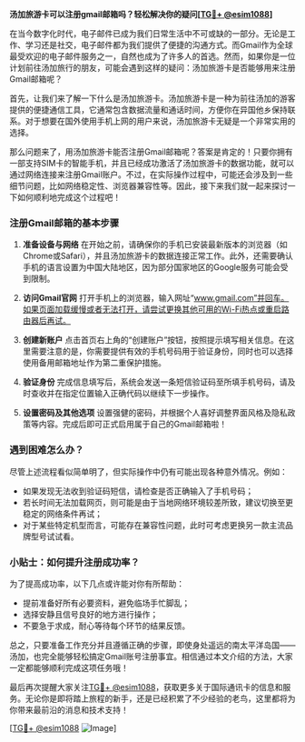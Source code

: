 **汤加旅游卡可以注册gmail邮箱吗？轻松解决你的疑问[[TG💪+ @esim1088](https://t.me/s/esim1088)]**

在当今数字化时代，电子邮件已成为我们日常生活中不可或缺的一部分。无论是工作、学习还是社交，电子邮件都为我们提供了便捷的沟通方式。而Gmail作为全球最受欢迎的电子邮件服务之一，自然也成为了许多人的首选。然而，如果你是一位计划前往汤加旅行的朋友，可能会遇到这样的疑问：汤加旅游卡是否能够用来注册Gmail邮箱呢？

首先，让我们来了解一下什么是汤加旅游卡。汤加旅游卡是一种为前往汤加的游客提供的便捷通信工具，它通常包含数据流量和通话时间，方便你在异国他乡保持联系。对于想要在国外使用手机上网的用户来说，汤加旅游卡无疑是一个非常实用的选择。

那么问题来了，用汤加旅游卡能否注册Gmail邮箱呢？答案是肯定的！只要你拥有一部支持SIM卡的智能手机，并且已经成功激活了汤加旅游卡的数据功能，就可以通过网络连接来注册Gmail账户。不过，在实际操作过程中，可能还会涉及到一些细节问题，比如网络稳定性、浏览器兼容性等。因此，接下来我们就一起来探讨一下如何顺利地完成这个过程吧！

### 注册Gmail邮箱的基本步骤

1. **准备设备与网络**
   在开始之前，请确保你的手机已安装最新版本的浏览器（如Chrome或Safari），并且汤加旅游卡的数据连接正常工作。此外，还需要确认手机的语言设置为中国大陆地区，因为部分国家地区的Google服务可能会受到限制。

2. **访问Gmail官网**
   打开手机上的浏览器，输入网址“www.gmail.com”并回车。如果页面加载缓慢或者无法打开，请尝试更换其他可用的Wi-Fi热点或重启路由器后再试。

3. **创建新账户**
   点击首页右上角的“创建账户”按钮，按照提示填写相关信息。在这里需要注意的是，你需要提供有效的手机号码用于验证身份，同时也可以选择使用备用邮箱地址作为第二重保护措施。

4. **验证身份**
   完成信息填写后，系统会发送一条短信验证码至所填手机号码，请及时查收并在指定位置输入正确代码以继续下一步操作。

5. **设置密码及其他选项**
   设置强健的密码，并根据个人喜好调整界面风格及隐私政策等内容。完成后即可正式启用属于自己的Gmail邮箱啦！

### 遇到困难怎么办？

尽管上述流程看似简单明了，但实际操作中仍有可能出现各种意外情况。例如：
- 如果发现无法收到验证码短信，请检查是否正确输入了手机号码；
- 若长时间无法加载网页，则可能是由于当地网络环境较差所致，建议切换至更稳定的网络条件再试；
- 对于某些特定机型而言，可能存在兼容性问题，此时可考虑更换另一款主流品牌型号试试看。

### 小贴士：如何提升注册成功率？

为了提高成功率，以下几点或许能对你有所帮助：
- 提前准备好所有必要资料，避免临场手忙脚乱；
- 选择安静且信号良好的地方进行操作；
- 不要急于求成，耐心等待每个环节的结果反馈。

总之，只要准备工作充分并且遵循正确的步骤，即使身处遥远的南太平洋岛国——汤加，也完全能够轻松搞定Gmail账号注册事宜。相信通过本文介绍的方法，大家一定都能够顺利完成这项任务哦！

最后再次提醒大家关注[TG💪+ @esim1088](https://t.me/s/esim1088)，获取更多关于国际通讯卡的信息和服务。无论你是即将踏上旅程的新手，还是已经积累了不少经验的老鸟，这里都将为你带来最前沿的消息和技术支持！

[[TG💪+ @esim1088](https://t.me/s/esim1088) ![Image](https://i.postimg.cc/4NQfJmqS/Snipaste-2025-05-13-00-14-12.png)]